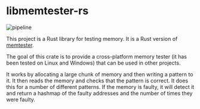 # libmemtester-rs

![pipeline](https://github.com/aeyno/libmemtester-rs/actions/workflows/rust.yml/badge.svg)

This project is a Rust library for testing memory. It is a Rust version of [memtester](https://pyropus.ca./software/memtester/).

The goal of this crate is to provide a cross-platform memory tester (it has been tested on Linux and Windows) that can be used in other projects.

It works by allocating a large chunk of memory and then writing a pattern to it. It then reads the memory and checks that the pattern is correct. It does this for a number of different patterns. If the memory is faulty, it will detect it and return a hashmap of the faulty addresses and the number of times they were faulty.

